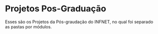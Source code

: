 # Projetos Pos-Graduação
 Esses são os Projetos da Pós-graudação do INFNET, no qual foi separado as pastas por módulos.
